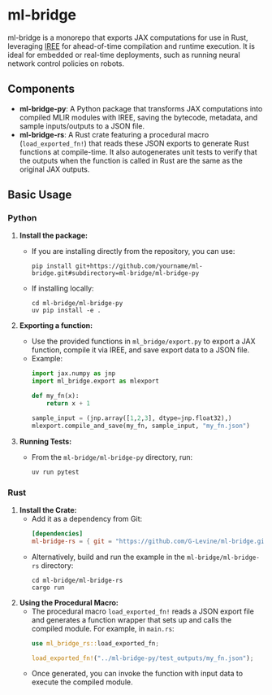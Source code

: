 # ml-bridge

ml-bridge is a monorepo that exports JAX computations for use in Rust, leveraging [IREE](https://github.com/iree-org/iree) for ahead-of-time compilation and runtime execution. It is ideal for embedded or real-time deployments, such as running neural network control policies on robots.

## Components
- **ml-bridge-py**: A Python package that transforms JAX computations into compiled MLIR modules with IREE, saving the bytecode, metadata, and sample inputs/outputs to a JSON file.
- **ml-bridge-rs**: A Rust crate featuring a procedural macro (`load_exported_fn!`) that reads these JSON exports to generate Rust functions at compile-time. It also autogenerates unit tests to verify that the outputs when the function is called in Rust are the same as the original JAX outputs.

## Basic Usage

### Python

1. **Install the package:**
   - If you are installing directly from the repository, you can use:
     ```
     pip install git+https://github.com/yourname/ml-bridge.git#subdirectory=ml-bridge/ml-bridge-py
     ```
   - If installing locally:
     ```
     cd ml-bridge/ml-bridge-py
     uv pip install -e .
     ```

2. **Exporting a function:**
   - Use the provided functions in `ml_bridge/export.py` to export a JAX function, compile it via IREE, and save export data to a JSON file.
   - Example:
     ```python
     import jax.numpy as jnp
     import ml_bridge.export as mlexport

     def my_fn(x):
         return x + 1

     sample_input = (jnp.array([1,2,3], dtype=jnp.float32),)
     mlexport.compile_and_save(my_fn, sample_input, "my_fn.json")
     ```

3. **Running Tests:**
   - From the `ml-bridge/ml-bridge-py` directory, run:
     ```
     uv run pytest
     ```

### Rust

1. **Install the Crate:**
   - Add it as a dependency from Git:
     ```toml
     [dependencies]
     ml-bridge-rs = { git = "https://github.com/G-Levine/ml-bridge.git", subdirectory = "ml-bridge-rs" }
     ```
   - Alternatively, build and run the example in the `ml-bridge/ml-bridge-rs` directory:
     ```
     cd ml-bridge/ml-bridge-rs
     cargo run
     ```
2. **Using the Procedural Macro:**
   - The procedural macro `load_exported_fn!` reads a JSON export file and generates a function wrapper that sets up and calls the compiled module. For example, in `main.rs`:
     ```rust
     use ml_bridge_rs::load_exported_fn;

     load_exported_fn!("../ml-bridge-py/test_outputs/my_fn.json");
     ```
   - Once generated, you can invoke the function with input data to execute the compiled module.
